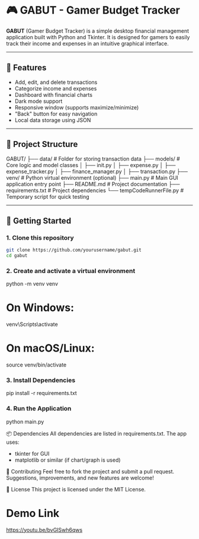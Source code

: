 # 🎮 GABUT - Gamer Budget Tracker

**GABUT** (Gamer Budget Tracker) is a simple desktop financial management application built with Python and Tkinter. It is designed for gamers to easily track their income and expenses in an intuitive graphical interface.

---

## 🧩 Features

- Add, edit, and delete transactions
- Categorize income and expenses
- Dashboard with financial charts
- Dark mode support
- Responsive window (supports maximize/minimize)
- "Back" button for easy navigation
- Local data storage using JSON

---

## 📁 Project Structure

GABUT/
├── data/ # Folder for storing transaction data
├── models/ # Core logic and model classes
│ ├── init.py
│ ├── expense.py
│ ├── expense_tracker.py
│ ├── finance_manager.py
│ ├── transaction.py
├── venv/ # Python virtual environment (optional)
├── main.py # Main GUI application entry point
├── README.md # Project documentation
├── requirements.txt # Project dependencies
└── tempCodeRunnerFile.py # Temporary script for quick testing

---

## 🚀 Getting Started

### 1. Clone this repository

```bash
git clone https://github.com/yourusername/gabut.git
cd gabut
```

### 2. Create and activate a virtual environment

python -m venv venv

# On Windows:

venv\Scripts\activate

# On macOS/Linux:

source venv/bin/activate

### 3. Install Dependencies

pip install -r requirements.txt

### 4. Run the Application

python main.py

📦 Dependencies
All dependencies are listed in requirements.txt. The app uses:

- tkinter for GUI
- matplotlib or similar (if chart/graph is used)

🤝 Contributing
Feel free to fork the project and submit a pull request. Suggestions, improvements, and new features are welcome!

📜 License
This project is licensed under the MIT License.

# Demo Link

https://youtu.be/bvGISwh6qws
